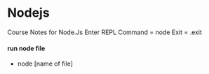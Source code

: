 # Nodejs
Course Notes for Node.Js
Enter REPL Command = node
Exit = .exit
#### run node file
- node [name of file]

